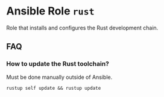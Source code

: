 # Ansible Role `rust`

Role that installs and configures the Rust development chain.

## FAQ

### How to update the Rust toolchain?

Must be done manually outside of Ansible.

    rustup self update && rustup update
